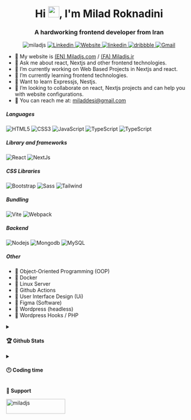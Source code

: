 <h1 align="center">Hi <img src="https://emojis.slackmojis.com/emojis/images/1531849430/4246/blob-sunglasses.gif?1531849430" width="30"/>, I'm Milad Roknadini</h1>
<h3 align="center">A hardworking frontend developer from Iran</h3>

<p align="center">
  <img src="https://komarev.com/ghpvc/?username=miladjs&label=Profile%20views&color=6a44f2&style=flat-square" alt="miladjs" />
  <a href="https://www.linkedin.com/in/roknadini/" target="_blank">
    <img alt="Linkedin" src="https://img.shields.io/badge/-miladjs-0077B5?style=flat-square&logo=linkedin&logoColor=white" />
  </a>
  <a href="https://miladjs.com" target="_blank">
    <img alt="Website" src="https://img.shields.io/badge/-Website-000000?style=flat-square&logo=about.me&logoColor=white" />
  </a>
  <a href="https://linkedin.com/in/roknadini" target="_blank">
    <img alt="linkedin" src="https://img.shields.io/badge/LinkedIn-0077B5?style=flat-square&logo=linkedin&logoColor=white" />
  </a>
  <a href="https://dribbble.com/miladjs" target="_blank">
    <img alt="dribbble" src="https://img.shields.io/badge/Dribbble-EA4C89?style=flat-square&logo=dribbble&logoColor=white" />
  </a>
  <a href="mailto:miladdesi@gmail.com" target="_blank">
    <img alt="Gmail" src="https://img.shields.io/badge/-Gmail-D14836?style=flat-square&logo=gmail&logoColor=white" />
  </a>

</p>

- 🔹 My website is [(EN) Miladjs.com](https://miladjs.com) / [(FA) Miladjs.ir](https://miladjs.ir)
- 🔹 Ask me about react, Nextjs and other frontend technologies.
- 🔹 I’m currently working on Web Based Projects in Nextjs and react.
- 🔹 I’m currently learning frontend technologies.
- 🔹 Want to learn Expressjs, Nestjs.
- 🔹 I’m looking to collaborate on react, Nextjs projects and can help you with website configurations.
- 🔹 You can reach me at: miladdesi@gmail.com

<p align="left">
  <h5>Languages</h5>
  <p>
    <img alt="HTML5" src="https://img.shields.io/badge/-HTML5-E34F26?style=flat-square&logo=html5&logoColor=white" />
    <img alt="CSS3" src="https://img.shields.io/badge/-CSS3-264DE4?style=flat-square&logo=css3&logoColor=white" />
    <img alt="JavaScript" src="https://img.shields.io/badge/-Javascript-EBD41B?style=flat-square&logo=javascript&logoColor=white" />
    <img alt="TypeScript" src="https://img.shields.io/badge/-TypeScript-007ACC?style=flat-square&logo=typescript&logoColor=white" />
    <img alt="TypeScript" src="https://img.shields.io/static/v1?style=for-the-badge&message=PHP&color=777BB4&logo=PHP&logoColor=FFFFFF&label=" />
  </p>
  <h5>Library and frameworks</h5>
  <p>
    <img alt="React" src="https://img.shields.io/badge/-React-45b8d8?style=flat-square&logo=react&logoColor=white" />
    <img alt="NextJs" src="https://img.shields.io/badge/-NextJs-000000?style=flat-square&logo=next.js&logoColor=white" />
  </p>
  <h5>CSS Libraries</h5>
  <p>
    <img alt="Bootstrap" src="https://img.shields.io/badge/-Bootstrap-563D7C?style=flat-square&logo=bootstrap&logoColor=white" /> 
    <img alt="Sass" src="https://img.shields.io/badge/-Sass-CC6699?style=flat-square&logo=sass&logoColor=white" />
    <img alt="Tailwind" src="https://img.shields.io/badge/-Tailwind-38B2AC?style=flat-square&logo=tailwindcss&logoColor=white" />
  </p>
  <!-- <h5>Testing</h5>
  <p>
    <img alt="Jest" src="https://img.shields.io/badge/-Jest-913E56?style=flat-square&logo=jest&logoColor=white" />
    <img alt="Cypress" src="https://img.shields.io/badge/-Cypress-3A3A3A?style=flat-square&logo=cypress&logoColor=white" />
    <img alt="Testing Library" src="https://img.shields.io/badge/-Testing Library-DC1B24?style=flat-square&logo=testing-library&logoColor=white" />
    <img alt="Vitest" src="https://img.shields.io/badge/-Vitest-FCC72B?style=flat-square&logo=vitest&logoColor=white" />
    <img alt="Storybook" src="https://img.shields.io/badge/-Storybook-F1437E?style=flat-square&logo=storybook&logoColor=white" />
  </p> -->
  <h5>Bundling</h5>
  <p>
    <img alt="Vite" src="https://img.shields.io/badge/-Vite-9755EF?style=flat-square&logo=vite&logoColor=white" />
    <img alt="Webpack" src="https://img.shields.io/badge/-Webpack-8DD6F9?style=flat-square&logo=webpack&logoColor=white" />
  </p>
  <h5>Backend</h5>
  <p>
    <img alt="Nodejs" src="https://img.shields.io/badge/-Nodejs-43853d?style=flat-square&logo=Node.js&logoColor=white" />
    <!-- <img alt="NestJs" src="https://img.shields.io/badge/-NestJs-ea2845?style=flat-square&logo=nestjs&logoColor=white" /> -->
    <img alt="Mongodb" src="https://img.shields.io/badge/-MongoDb-016246?style=flat-square&logo=mongodb&logoColor=white" />
    <img alt="MySQL" src="https://img.shields.io/badge/-MySQL-32619D?style=flat-square&logo=mysql&logoColor=white" />
  </p>
  <h5>Other</h5>
</p>

- 🔸 Object-Oriented Programming (OOP)
- 🔸 Docker
- 🔸 Linux Server
- 🔸 Github Actions
- 🔸 User Interface Design (Ui)
- 🔸 Figma (Software)
- 🔸 Wordpress (headless)
- 🔸 Wordpress Hooks / PHP

<details>
  <summary>
    <h4>🏆 Github Stats</h4>
  </summary>
  <p align="left">
    <img src="http://github-readme-streak-stats.herokuapp.com?user=miladjs&theme=dracula">
    <img src="https://github-readme-stats.vercel.app/api?username=miladjs&show_icons=true&theme=dracula">
    <img src="https://github-readme-stats.vercel.app/api/top-langs/?username=miladjs&layout=compact&theme=dracula">
  </p>
</details>

<details>
  <summary>
    <h4>🕛 Coding time</h4>
  </summary>
  <!--START_SECTION:waka-->
  <!--END_SECTION:waka-->
</details>

<b align="left">🧉 Support</b>

<p><a href="https://www.buymeacoffee.com/miladjs"> <img align="left" src="https://cdn.buymeacoffee.com/buttons/v2/default-yellow.png" height="40" width="160" alt="miladjs" /></a></p>
